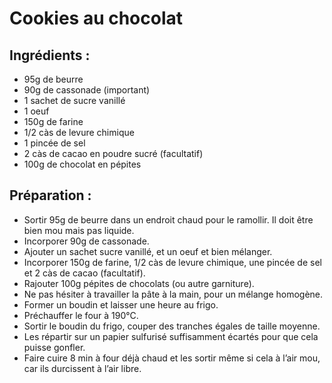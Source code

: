 # Cookies au chocolat

## Ingrédients :
* 95g de beurre
* 90g de cassonade (important)
* 1 sachet de sucre vanillé
* 1 oeuf
* 150g de farine
* 1/2 càs de levure chimique
* 1 pincée de sel
* 2 càs de cacao en poudre sucré (facultatif)
* 100g de chocolat en pépites

## Préparation :
* Sortir 95g de beurre dans un endroit chaud pour le ramollir. Il doit être bien mou mais pas liquide.
* Incorporer 90g de cassonade.
* Ajouter un sachet sucre vanillé, et un oeuf et bien mélanger.
* Incorporer 150g de farine, 1/2 càs de levure chimique, une pincée de sel et 2 càs de cacao (facultatif).
* Rajouter 100g pépites de chocolats (ou autre garniture).
* Ne pas hésiter à travailler la pâte à la main, pour un mélange homogène.
* Former un boudin et laisser une heure au frigo.
* Préchauffer le four à 190°C.
* Sortir le boudin du frigo, couper des tranches égales de taille moyenne.
* Les répartir sur un papier sulfurisé suffisamment écartés pour que cela puisse gonfler.
* Faire cuire 8 min à four déjà chaud et les sortir même si cela à l’air mou, car ils durcissent à l’air libre.